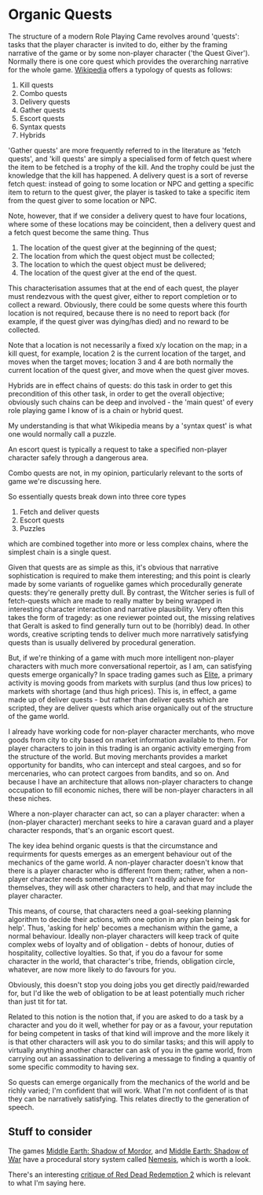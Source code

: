 # Organic Quests

The structure of a modern Role Playing Came revolves around 'quests': tasks that the player character is invited to do, either by the framing narrative of the game or by some non-player character ('the Quest Giver'). Normally there is one core quest which provides the overarching narrative for the whole game. [Wikipedia](https://en.wikipedia.org/wiki/Quest_(gaming)) offers a typology of quests as follows:

1. Kill quests
2. Combo quests
3. Delivery quests
4. Gather quests
5. Escort quests
6. Syntax quests
7. Hybrids

'Gather quests' are more frequently referred to in the literature as 'fetch quests', and 'kill quests' are simply a specialised form of fetch quest where the item to be fetched is a trophy of the kill. And the trophy could be just the knowledge that the kill has happened. A delivery quest is a sort of reverse fetch quest: instead of going to some location or NPC and getting a specific item to return to the quest giver, the player is tasked to take a specific item from the quest giver to some location or NPC.

Note, however, that if we consider a delivery quest to have four locations, where some of these locations may be coincident, then a delivery quest and a fetch quest become the same thing. Thus

1. The location of the quest giver at the beginning of the quest;
2. The location from which the quest object must be collected;
3. The location to which the quest object must be delivered;
4. The location of the quest giver at the end of the quest.

This characterisation assumes that at the end of each quest, the player must rendezvous with the quest giver, either to report completion or to collect a reward. Obviously, there could be some quests where this fourth location is not required, because there is no need to report back (for example, if the quest giver was dying/has died) and no reward to be collected.

Note that a location is not necessarily a fixed x/y location on the map; in a kill quest, for example, location 2 is the current location of the target, and moves when the target moves; location 3 and 4 are both normally the current location of the quest giver, and move when the quest giver moves.

Hybrids are in effect chains of quests: do this task in order to get this precondition of this other task, in order to get the overall objective; obviously such chains can be deep and involved - the 'main quest' of every role playing game I know of is a chain or hybrid quest.

My understanding is that what Wikipedia means by a 'syntax quest' is what one would normally call a puzzle.

An escort quest is typically a request to take a specified non-player character safely through a dangerous area.

Combo quests are not, in my opinion, particularly relevant to the sorts of game we're discussing here.

So essentially quests break down into three core types

1. Fetch and deliver quests
2. Escort quests
3. Puzzles

which are combined together into more or less complex chains, where the simplest chain is a single quest.

Given that quests are as simple as this, it's obvious that narrative sophistication is required to make them interesting; and this point is clearly made by some variants of roguelike games which procedurally generate quests: they're generally pretty dull. By contrast, the Witcher series is full of fetch-quests which are made to really matter by being wrapped in interesting character interaction and narrative plausibility. Very often this takes the form of tragedy: as one reviewer pointed out, the missing relatives that Geralt is asked to find generally turn out to be (horribly) dead. In other words, creative scripting tends to deliver much more narratively satisfying quests than is usually delivered by procedural generation.

But, if we're thinking of a game with much more intelligent non-player characters with much more conversational repertoir, as I am, can satisfying quests emerge organically? In space trading games such as [Elite](https://www.telegraph.co.uk/games/11051122/Elite-the-game-that-changed-the-world.html), a primary activity is moving goods from markets with surplus (and thus low prices) to markets with shortage (and thus high prices). This is, in effect, a game made up of deliver quests - but rather than deliver quests which are scripted, they are deliver quests which arise organically out of the structure of the game world.

I already have working code for non-player character merchants, who move goods from city to city based on market information available to them. For player characters to join in this trading is an organic activity emerging from the structure of the world. But moving merchants provides a market opportunity for bandits, who can intercept and steal cargoes, and so for mercenaries, who can protect cargoes from bandits, and so on. And because I have an architecture that allows non-player characters to change occupation to fill economic niches, there will be non-player characters in all these niches.

Where a non-player character can act, so can a player character: when a (non-player character) merchant seeks to hire a caravan guard and a player character responds, that's an organic escort quest.

The key idea behind organic quests is that the circumstance and requirments for quests emerges as an emergent behaviour out of the mechanics of the game world. A non-player character doesn't know that there is a player character who is different from them; rather, when a non-player character needs something they can't readily achieve for themselves, they will ask other characters to help, and that may include the player character.

This means, of course, that characters need a goal-seeking planning algorithm to decide their actions, with one option in any plan being 'ask for help'. Thus, 'asking for help' becomes a mechanism within the game, a normal behaviour. Ideally non-player characters will keep track of quite complex webs of loyalty and of obligation - debts of honour, duties of hospitality, collective loyalties. So that, if you do a favour for some character in the world, that character's tribe, friends, obligation circle, whatever, are now more likely to do favours for you.

Obviously, this doesn't stop you doing jobs you get directly paid/rewarded for, but I'd like the web of obligation to be at least potentially much richer than just tit for tat.

Related to this notion is the notion that, if you are asked to do a task by a character and you do it well, whether for pay or as a favour, your reputation for being competent in tasks of that kind will improve and the more likely it is that other characters will ask you to do similar tasks; and this will apply to virtually anything another character can ask of you in the game world, from carrying out an assassination to delivering a message to finding a quantiy of some specific commodity to having sex.

So quests can emerge organically from the mechanics of the world and be richly varied; I'm confident that will work. What I'm not confident of is that they can be narratively satisfying. This relates directly to the generation of speech.

## Stuff to consider

The games [Middle Earth: Shadow of Mordor](https://en.wikipedia.org/wiki/Middle-earth:_Shadow_of_Mordor), and [Middle Earth: Shadow of War](https://en.wikipedia.org/wiki/Middle-earth:_Shadow_of_War) have a procedural story system called [Nemesis](https://youtu.be/Lm_AzK27mZY), which is worth a look.

There's an interesting [critique of Red Dead Redemption 2](https://www.youtube.com/watch?v=MvJPKOLDSos&feature=emb_logo) which is relevant to what I'm saying here.